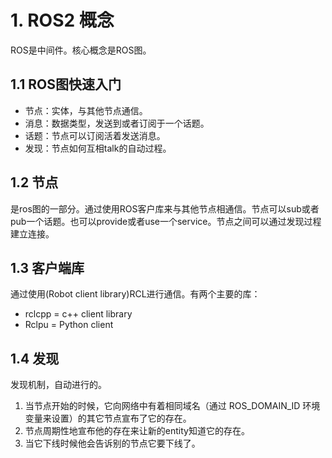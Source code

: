 # 1. ROS2 概念

ROS是中间件。核心概念是ROS图。

## 1.1 ROS图快速入门

* 节点：实体，与其他节点通信。
* 消息：数据类型，发送到或者订阅于一个话题。
* 话题：节点可以订阅活着发送消息。
* 发现：节点如何互相talk的自动过程。

## 1.2 节点

是ros图的一部分。通过使用ROS客户库来与其他节点相通信。节点可以sub或者pub一个话题。也可以provide或者use一个service。节点之间可以通过发现过程建立连接。

## 1.3 客户端库

通过使用(Robot client library)RCL进行通信。有两个主要的库：

* rclcpp = c++ client library
* Rclpu = Python client 

## 1.4 发现

发现机制，自动进行的。

1. 当节点开始的时候，它向网络中有着相同域名（通过 ROS_DOMAIN_ID 环境变量来设置）的其它节点宣布了它的存在。
2. 节点周期性地宣布他的存在来让新的entity知道它的存在。
3. 当它下线时候他会告诉别的节点它要下线了。

